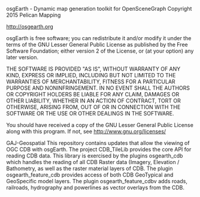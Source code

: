 
osgEarth - Dynamic map generation toolkit for OpenSceneGraph
Copyright 2015 Pelican Mapping

http://osgearth.org

osgEarth is free software; you can redistribute it and/or modify
it under the terms of the GNU Lesser General Public License as published by
the Free Software Foundation; either version 2 of the License, or
(at your option) any later version.

THE SOFTWARE IS PROVIDED "AS IS", WITHOUT WARRANTY OF ANY KIND, EXPRESS OR
IMPLIED, INCLUDING BUT NOT LIMITED TO THE WARRANTIES OF MERCHANTABILITY,
FITNESS FOR A PARTICULAR PURPOSE AND NONINFRINGEMENT. IN NO EVENT SHALL THE
AUTHORS OR COPYRIGHT HOLDERS BE LIABLE FOR ANY CLAIM, DAMAGES OR OTHER
LIABILITY, WHETHER IN AN ACTION OF CONTRACT, TORT OR OTHERWISE, ARISING
FROM, OUT OF OR IN CONNECTION WITH THE SOFTWARE OR THE USE OR OTHER DEALINGS
IN THE SOFTWARE.

You should have received a copy of the GNU Lesser General Public License
along with this program.  If not, see <http://www.gnu.org/licenses/>

GAJ-Geospatial
This repository contains updates that allow the viewing of OGC CDB with osgEarth.
The project CDB_TileLib provides the core API for reading CDB data. This library is exercised
by the plugins osgearth_cdb which handles the reading of all CDB Raster data (Imagery, 
Elevation / Bathometry, as well as the raster material layers of CDB. The
plugin osgearth_feature_cdb provides access of both CDB GeoTypical and GeoSpecific 
model layers. The plugin osgearth_feature_cdbv adds roads, railroads, hydrography
and powerlines as vector overlays from the CDB.